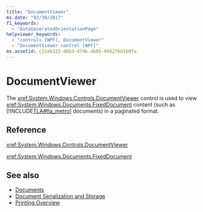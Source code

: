 ```yaml
---
title: "DocumentViewer"
ms.date: "03/30/2017"
f1_keywords: 
  - "AutoGeneratedOrientationPage"
helpviewer_keywords: 
  - "controls [WPF], DocumentViewer"
  - "DocumentViewer control [WPF]"
ms.assetid: c21eb322-d6b3-474b-ab05-94527bd1b0fa
---
```

# DocumentViewer
The <xref:System.Windows.Controls.DocumentViewer> control is used to view <xref:System.Windows.Documents.FixedDocument> content (such as [!INCLUDE[TLA#tla_metro](../../../../includes/tlasharptla-metro-md.md)] documents) in a paginated format.  
  
## Reference  
 <xref:System.Windows.Controls.DocumentViewer>  
  
 <xref:System.Windows.Documents.FixedDocument>  
  
## See also
- [Documents](../../../../docs/framework/wpf/advanced/documents.md)
- [Document Serialization and Storage](../../../../docs/framework/wpf/advanced/document-serialization-and-storage.md)
- [Printing Overview](../../../../docs/framework/wpf/advanced/printing-overview.md)
